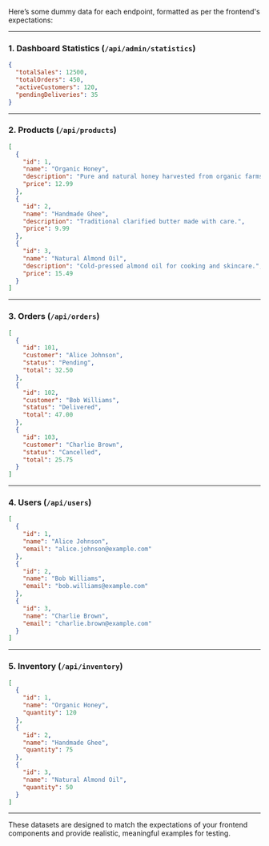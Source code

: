 Here’s some dummy data for each endpoint, formatted as per the frontend's expectations:

---

### **1. Dashboard Statistics (`/api/admin/statistics`)**
```json
{
  "totalSales": 12500,
  "totalOrders": 450,
  "activeCustomers": 120,
  "pendingDeliveries": 35
}
```

---

### **2. Products (`/api/products`)**
```json
[
  {
    "id": 1,
    "name": "Organic Honey",
    "description": "Pure and natural honey harvested from organic farms.",
    "price": 12.99
  },
  {
    "id": 2,
    "name": "Handmade Ghee",
    "description": "Traditional clarified butter made with care.",
    "price": 9.99
  },
  {
    "id": 3,
    "name": "Natural Almond Oil",
    "description": "Cold-pressed almond oil for cooking and skincare.",
    "price": 15.49
  }
]
```

---

### **3. Orders (`/api/orders`)**
```json
[
  {
    "id": 101,
    "customer": "Alice Johnson",
    "status": "Pending",
    "total": 32.50
  },
  {
    "id": 102,
    "customer": "Bob Williams",
    "status": "Delivered",
    "total": 47.00
  },
  {
    "id": 103,
    "customer": "Charlie Brown",
    "status": "Cancelled",
    "total": 25.75
  }
]
```

---

### **4. Users (`/api/users`)**
```json
[
  {
    "id": 1,
    "name": "Alice Johnson",
    "email": "alice.johnson@example.com"
  },
  {
    "id": 2,
    "name": "Bob Williams",
    "email": "bob.williams@example.com"
  },
  {
    "id": 3,
    "name": "Charlie Brown",
    "email": "charlie.brown@example.com"
  }
]
```

---

### **5. Inventory (`/api/inventory`)**
```json
[
  {
    "id": 1,
    "name": "Organic Honey",
    "quantity": 120
  },
  {
    "id": 2,
    "name": "Handmade Ghee",
    "quantity": 75
  },
  {
    "id": 3,
    "name": "Natural Almond Oil",
    "quantity": 50
  }
]
```

---

These datasets are designed to match the expectations of your frontend components and provide realistic, meaningful examples for testing.